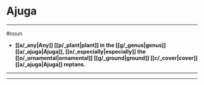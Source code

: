# Ajuga
---
#noun
- **[[a/_any|Any]] [[p/_plant|plant]] in the [[g/_genus|genus]] [[a/_ajuga|Ajuga]], [[e/_especially|especially]] the [[o/_ornamental|ornamental]] [[g/_ground|ground]] [[c/_cover|cover]] [[a/_ajuga|Ajuga]] reptans.**
---
---
